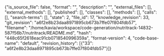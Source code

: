 {"is_source_file": false, "format": "", "description": "", "external_files": [], "external_methods": [], "published": [], "classes": [], "methods": [], "calls": [], "search-terms": [], "state": 2, "file_id": 17, "knowledge_revision": 33, "git_revision": "a6f2e8b23daa8971895cb673b7ffe07f804fdb57", "filename": "/home/kavia/workspace/code-generation/nutritrack-14832-587f56b7/nutritrack/README.md", "hash": "448c65f2618eac91cb0718540996359a", "format-version": 4, "code-base-name": "default", "revision_history": [{"33": "a6f2e8b23daa8971895cb673b7ffe07f804fdb57"}]}